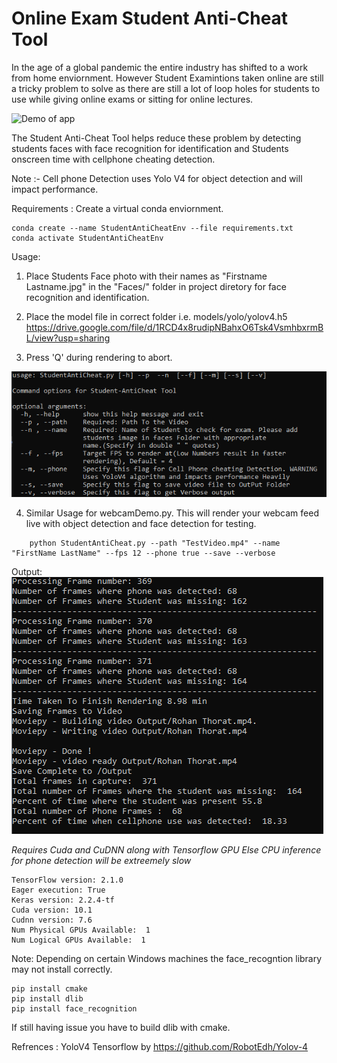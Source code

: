 ﻿# Online Exam Student Anti-Cheat Tool

In the age of a global pandemic the entire industry has shifted to a work from home enviornment. However Student Examintions taken online are still a tricky problem to solve as there are still a lot of loop holes for students to use while giving online exams or sitting for online lectures.


![Demo of app](https://github.com/Zorrat/Student-Online-Exam-AntiCheat-Tool/blob/master/models/images/demo.gif)

The Student Anti-Cheat Tool helps reduce these problem by detecting students faces with face recognition for identification and 
Students onscreen time with cellphone cheating detection.



Note :- Cell phone Detection uses Yolo V4 for object detection and will impact performance.
 
Requirements :
Create a virtual conda enviornment.

    conda create --name StudentAntiCheatEnv --file requirements.txt
    conda activate StudentAntiCheatEnv
Usage:
1) Place Students Face photo with their names as "Firstname Lastname.jpg"  in the "Faces/"  folder in project diretory for face recognition and identification.

2) Place the model file in correct folder i.e.
models/yolo/yolov4.h5
https://drive.google.com/file/d/1RCD4x8rudipNBahxO6Tsk4VsmhbxrmBL/view?usp=sharing

3) Press 'Q' during rendering to abort.

![Help](https://github.com/Zorrat/Student-Online-Exam-AntiCheat-Tool/blob/master/models/images/Capture.PNG)


4) Similar Usage for webcamDemo.py. This will render your webcam feed live with object detection and face detection for testing.
```
    python StudentAntiCheat.py --path "TestVideo.mp4" --name "FirstName LastName" --fps 12 --phone true --save --verbose
 ```       

   
Output:
![Output](https://github.com/Zorrat/Student-Online-Exam-AntiCheat-Tool/blob/master/models/images/verbose-final-output.PNG)



*Requires Cuda and CuDNN along with Tensorflow GPU Else CPU inference for phone detection will be extreemely slow*
```
TensorFlow version: 2.1.0
Eager execution: True
Keras version: 2.2.4-tf
Cuda version: 10.1
Cudnn version: 7.6
Num Physical GPUs Available:  1
Num Logical GPUs Available:  1
```

Note: Depending on certain Windows machines the face_recogntion library may not install correctly.

```
pip install cmake
pip install dlib
pip install face_recognition
```
If still having issue you have to build dlib with cmake.

Refrences :
YoloV4 Tensorflow by 
https://github.com/RobotEdh/Yolov-4
